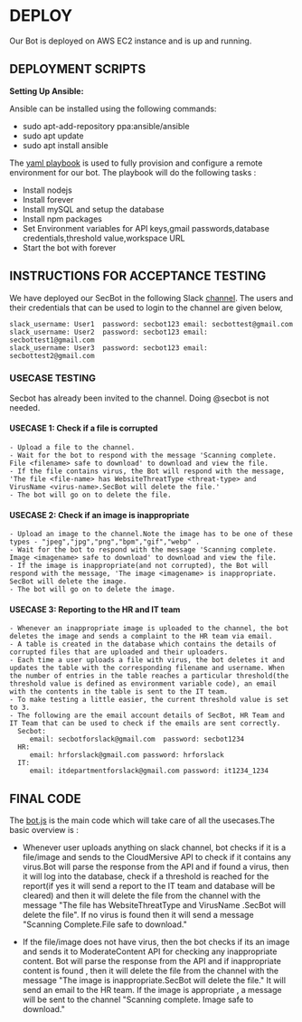 # DEPLOY

Our Bot is deployed on AWS EC2 instance and is up and running.

## DEPLOYMENT SCRIPTS

**Setting Up Ansible:**

Ansible can be installed using the following commands:
- sudo apt-add-repository ppa:ansible/ansible
- sudo apt update
- sudo apt install ansible

The [yaml playbook](https://github.ncsu.edu/csc510-fall2019/CSC510-8/blob/master/Milestone4/INITIAL_CONFIGURATION.yml) is used to fully provision and configure a remote environment for our bot. The playbook will do the following tasks :
- Install nodejs
- Install forever
- Install mySQL and setup the database
- Install npm packages
- Set Environment variables for API keys,gmail passwords,database credentials,threshold value,workspace URL
- Start the bot with forever


## INSTRUCTIONS FOR ACCEPTANCE TESTING
We have deployed our SecBot in the following Slack [channel](https://thencsu.slack.com). The users and their credentials that can be used to login to the channel are given below,

```
slack_username: User1  password: secbot123 email: secbottest@gmail.com 
slack_username: User2  password: secbot123 email: secbottest1@gmail.com 
slack_username: User3  password: secbot123 email: secbottest2@gmail.com 
```

### USECASE TESTING
Secbot has already been invited to the channel. Doing @secbot is not needed.

#### USECASE 1: Check if a file is corrupted
```
- Upload a file to the channel. 
- Wait for the bot to respond with the message 'Scanning complete. File <filename> safe to download' to download and view the file. 
- If the file contains virus, the Bot will respond with the message, 'The file <file-name> has WebsiteThreatType <threat-type> and VirusName <virus-name>.SecBot will delete the file.' 
- The bot will go on to delete the file.
```
  
#### USECASE 2: Check if an image is inappropriate
```
- Upload an image to the channel.Note the image has to be one of these types - "jpeg","jpg","png","bpm","gif","webp" .
- Wait for the bot to respond with the message 'Scanning complete. Image <imagename> safe to download' to download and view the file. 
- If the image is inappropriate(and not corrupted), the Bot will respond with the message, 'The image <imagename> is inappropriate. SecBot will delete the image. 
- The bot will go on to delete the image.
```
#### USECASE 3: Reporting to the HR and IT team
```
- Whenever an inappropriate image is uploaded to the channel, the bot deletes the image and sends a complaint to the HR team via email. 
- A table is created in the database which contains the details of corrupted files that are uploaded and their uploaders. 
- Each time a user uploads a file with virus, the bot deletes it and updates the table with the corresponding filename and username. When the number of entries in the table reaches a particular threshold(the threshold value is defined as environment variable code), an email with the contents in the table is sent to the IT team. 
- To make testing a little easier, the current threshold value is set to 3. 
- The following are the email account details of SecBot, HR Team and IT Team that can be used to check if the emails are sent correctly.
  Secbot:
     email: secbotforslack@gmail.com  password: secbot1234
  HR:
     email: hrforslack@gmail.com password: hrforslack
  IT:
     email: itdepartmentforslack@gmail.com password: it1234_1234
 ```

## FINAL CODE
The [bot.js](https://github.ncsu.edu/csc510-fall2019/CSC510-8/blob/master/Milestone4/bot.js) is the main code which will take care of all the usecases.The basic overview is :

- Whenever user uploads anything on slack channel, bot checks if it is a file/image and sends to the CloudMersive API to check if it contains any virus.Bot will parse the response from the API and if found a virus, then it will log into the database, check if a threshold is reached for the report(if yes it will send a report to the IT team and database will be cleared) and then it will delete the file from the channel with the message "The file <file-name> has WebsiteThreatType <threat-type> and VirusName <virus-name>.SecBot will delete the file". If no virus is found then it will send a message "Scanning Complete.File <file-name> safe to download."
  
- If the file/image does not have virus, then the bot checks if its an image and sends it to ModerateContent API for checking any inappropriate content. Bot will parse the response from the API and if inappropriate content is found , then it will delete the file from the channel with the message "The image <image-name> is inappropriate.SecBot will delete the file." It will send an email to the HR team. If the image is appropriate , a message will be sent to the channel "Scanning complete. Image <image-name> safe to download."
